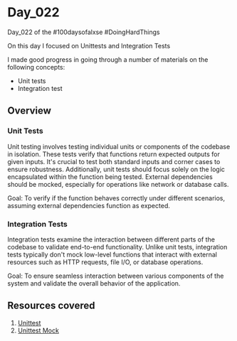 # Day_022

Day_022 of the #100daysofalxse 
#DoingHardThings

On this day I focused on Unittests and Integration Tests

I made good progress in going through a number of materials on the following concepts:
- Unit tests
- Integration test


## Overview
### Unit Tests
Unit testing involves testing individual units or components of the codebase in isolation. These tests verify that functions return expected outputs for given inputs. It's crucial to test both standard inputs and corner cases to ensure robustness. Additionally, unit tests should focus solely on the logic encapsulated within the function being tested. External dependencies should be mocked, especially for operations like network or database calls.

Goal: To verify if the function behaves correctly under different scenarios, assuming external dependencies function as expected.

### Integration Tests
Integration tests examine the interaction between different parts of the codebase to validate end-to-end functionality. Unlike unit tests, integration tests typically don't mock low-level functions that interact with external resources such as HTTP requests, file I/O, or database operations.

Goal: To ensure seamless interaction between various components of the system and validate the overall behavior of the application.

## Resources covered
1. [Unittest](https://docs.python.org/3/library/unittest.html#unittest.TestCase.assertEqual)
2. [Unittest Mock](https://docs.python.org/3/library/unittest.mock.html)